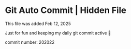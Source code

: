 # Git Auto Commit | Hidden File

This file was added Feb 12, 2025

Just for fun and keeping my daily git commit active 🤪

commit number: 202022
